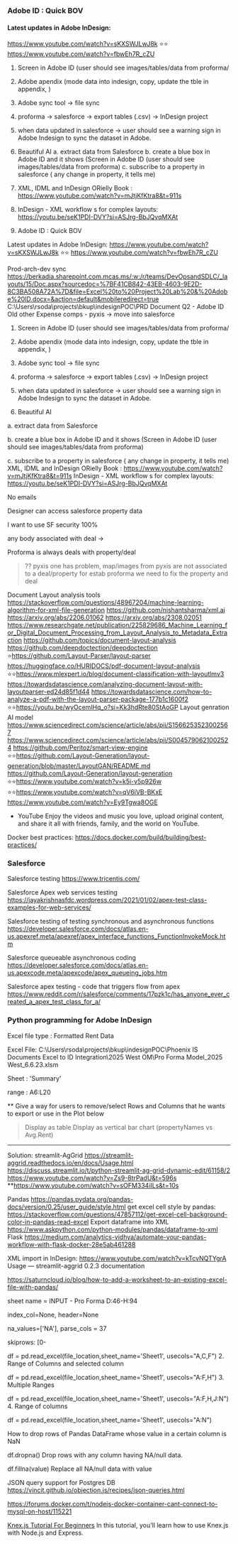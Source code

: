 ### Adobe ID : Quick BOV
 
#### Latest updates in Adobe InDesign: 
https://www.youtube.com/watch?v=sKXSWJLwJ8k ⭐⭐
https://www.youtube.com/watch?v=fbwEh7R_cZU

1. Screen in Adobe ID (user should see images/tables/data from proforma/
2. Adobe apendix (mode data into indesign, copy, update the tble in appendix, )
3. Adobe sync tool -> file sync
4. proforma -> salesforce -> export tables (.csv) -> InDesign project
5. when data updated in salesforce -> user should see a warning sign in Adobe Indesign to sync the dataset in Adobe.
6. Beautiful AI
a. extract data from Salesforce 
b. create a blue box in Adobe ID and it shows (Screen in Adobe ID (user should see images/tables/data from proforma)
c. subscribe to a property in salesforce ( any change in property, it tells me)
5. XML, IDML and InDesign ORielly Book : https://www.youtube.com/watch?v=mJtjKfKtra8&t=911s
6. InDesign - XML workflow s for complex layouts: https://youtu.be/seK1PDI-DVY?si=ASJrg-BbJQvqMXAt

7. Adobe ID : Quick BOV
 
Latest updates in Adobe InDesign: https://www.youtube.com/watch?v=sKXSWJLwJ8k ⭐⭐
https://www.youtube.com/watch?v=fbwEh7R_cZU 
 
 
Prod-arch-dev sync
https://berkadia.sharepoint.com.mcas.ms/:w:/r/teams/DevOpsandSDLC/_layouts/15/Doc.aspx?sourcedoc=%7BF41CB842-43EB-4603-9E2D-8C3BA508A72A%7D&file=Excel%20to%20Project%20Lab%20&%20Adobe%20ID.docx=&action=default&mobileredirect=true
C:\Users\rsoda\projects\bkup\indesignPOC\PRD Document
Q2 - Adobe ID
Old other Expense comps - pyxis -> move into salesforce


1. Screen in Adobe ID (user should see images/tables/data from proforma/

2. Adobe apendix (mode data into indesign, copy, update the tble in appendix, )

3. Adobe sync tool -> file sync

4. proforma -> salesforce -> export tables (.csv) -> InDesign project

5. when data updated in salesforce -> user should see a warning sign in Adobe Indesign to sync the dataset in Adobe.

6. Beautiful AI

a. extract data from Salesforce 

b. create a blue box in Adobe ID and it shows (Screen in Adobe ID (user should see images/tables/data from proforma)

c. subscribe to a property in salesforce ( any change in property, it tells me)
XML, IDML and InDesign ORielly Book : https://www.youtube.com/watch?v=mJtjKfKtra8&t=911s
InDesign - XML workflow s for complex layouts: https://youtu.be/seK1PDI-DVY?si=ASJrg-BbJQvqMXAt
 
No emails

Designer can access salesforce property data

I want to use SF security 100%

any body associated with deal -> 

Proforma is always deals with property/deal
> ?? pyxis one has problem, map/images from pyxis are not associated to a deal/property
> for estab proforma we need to fix the property and deal

 
Document Layout analysis tools
https://stackoverflow.com/questions/48967204/machine-learning-algorithm-for-xml-file-generation
https://github.com/nishantsharma/xml.ai
https://arxiv.org/abs/2206.01062
https://arxiv.org/abs/2308.02051
https://www.researchgate.net/publication/225829686_Machine_Learning_for_Digital_Document_Processing_from_Layout_Analysis_to_Metadata_Extraction
https://github.com/topics/document-layout-analysis
https://github.com/deepdoctection/deepdoctection
⭐https://github.com/Layout-Parser/layout-parser
https://huggingface.co/HURIDOCS/pdf-document-layout-analysis
⭐⭐https://www.mlexpert.io/blog/document-classification-with-layoutlmv3
https://towardsdatascience.com/analyzing-document-layout-with-layoutparser-ed24d85f1d44
https://towardsdatascience.com/how-to-analyze-a-pdf-with-the-layout-parser-package-177b1c1600f2
⭐⭐https://youtu.be/wyOcemlHq_o?si=Kk3hdRte80StAoGP
Layout genration AI model
https://www.sciencedirect.com/science/article/abs/pii/S1566253523002567
https://www.sciencedirect.com/science/article/abs/pii/S0045790621002524
https://github.com/Peritoz/smart-view-engine
⭐⭐https://github.com/Layout-Generation/layout-generation/blob/master/LayoutGAN/README.md
https://github.com/Layout-Generation/layout-generation
⭐⭐https://www.youtube.com/watch?v=k5i-v5p926w
⭐⭐https://www.youtube.com/watch?v=qV6iVB-BKxE
https://www.youtube.com/watch?v=Ey9Tgwa8OGE
 
 - YouTube
Enjoy the videos and music you love, upload original content, and share it all with friends, family, and the world on YouTube.
 
Docker best practices: https://docs.docker.com/build/building/best-practices/


### Salesforce

Salesforce testing
https://www.tricentis.com/
 
Salesforce Apex web services testing
https://jayakrishnasfdc.wordpress.com/2021/01/02/apex-test-class-examples-for-web-services/
 
Salesforce testing of testing synchronous and asynchronous functions
https://developer.salesforce.com/docs/atlas.en-us.apexref.meta/apexref/apex_interface_functions_FunctionInvokeMock.htm
 
Salesforce queueable asynchronous coding
https://developer.salesforce.com/docs/atlas.en-us.apexcode.meta/apexcode/apex_queueing_jobs.htm
 
Salesforce apex testing - code that triggers flow from apex
https://www.reddit.com/r/salesforce/comments/17pzk1c/has_anyone_ever_created_a_apex_test_class_for_a/

### Python programming for Adobe InDesign



Excel file type : Formatted Rent Data 

Excel File: C:\Users\rsoda\projects\bkup\indesignPOC\Phoenix IS Documents Excel to ID Integration\2025 West OM\Pro Forma Model_2025 West_6.6.23.xlsm
 
Sheet : 'Summary'

range : A6:L20
 
** Give a way for users to remove/select Rows and Columns that he wants to export or use in the Plot below
 
> Display as table 
> Display as vertical bar chart (propertyNames vs Avg.Rent)
 
-------
Solution:
streamlit-AgGrid 
https://streamlit-aggrid.readthedocs.io/en/docs/Usage.html
https://discuss.streamlit.io/t/python-streamlit-ag-grid-dynamic-edit/61158/2
https://www.youtube.com/watch?v=Zs9-8trPadU&t=596s
**https://www.youtube.com/watch?v=sOFM334iILs&t=10s
 
Pandas
https://pandas.pydata.org/pandas-docs/version/0.25/user_guide/style.html
get excel cell style by pandas: https://stackoverflow.com/questions/47857112/get-excel-cell-background-color-in-pandas-read-excel
Export dataframe into XML
https://www.askpython.com/python-modules/pandas/dataframe-to-xml
Flask
https://medium.com/analytics-vidhya/automate-your-pandas-workflow-with-flask-docker-28e5ab461288
 
XML import in InDesign:
https://www.youtube.com/watch?v=kTcvNQTYgrA
Usage — streamlit-aggrid 0.2.3 documentation
 
https://saturncloud.io/blog/how-to-add-a-worksheet-to-an-existing-excel-file-with-pandas/

sheet name = INPUT - Pro Forma
D:46-H:94
 
index_col=None, header=None
 
na_values=['NA'], parse_cols = 37
 
skiprows: [0-
 
df = pd.read_excel(file_location,sheet_name='Sheet1', usecols="A,C,F")
2. Range of Columns and selected column
 
df = pd.read_excel(file_location,sheet_name='Sheet1', usecols="A:F,H")
3. Multiple Ranges
 
df = pd.read_excel(file_location,sheet_name='Sheet1', usecols="A:F,H,J:N")
4. Range of columns
 
df = pd.read_excel(file_location,sheet_name='Sheet1', usecols="A:N")
 
How to drop rows of Pandas DataFrame whose value in a certain column is NaN
 
 
df.dropna()
Drop rows with any column having NA/null data.
 
df.fillna(value)
Replace all NA/null data with value

JSON query support for Postgres DB 
https://vincit.github.io/objection.js/recipes/json-queries.html

https://forums.docker.com/t/nodejs-docker-container-cant-connect-to-mysql-on-host/115221

 
 

[Knex.js Tutorial For Beginners](https://blog.shahednasser.com/knex-js-tutorial-for-beginners/#:~:text=Knex.js%20Tutorial%20For%20Beginners%201%20Prerequisites%20Before%20we,Insert%20Data%20with%20Knex.js%20...%208%20Conclusion%20)
In this tutorial, you'll learn how to use Knex.js with Node.js and Express.

 
